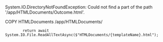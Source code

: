 System.IO.DirectoryNotFoundException: Could not find a part of the path '/app/HTMLDocuments/Outcome.html'.

COPY HTMLDocuments /app/HTMLDocuments/

            return await System.IO.File.ReadAllTextAsync($"HTMLDocuments/{templateName}.html");
